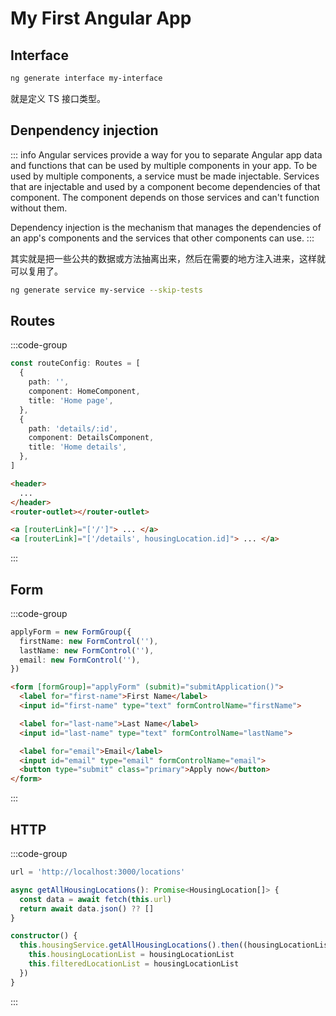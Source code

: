 # My First Angular App

## Interface

```sh
ng generate interface my-interface
```

就是定义 TS 接口类型。


## Denpendency injection

::: info
Angular services provide a way for you to separate Angular app data and functions that can be used by multiple components in your app. To be used by multiple components, a service must be made injectable. Services that are injectable and used by a component become dependencies of that component. The component depends on those services and can't function without them.

Dependency injection is the mechanism that manages the dependencies of an app's components and the services that other components can use.
:::

其实就是把一些公共的数据或方法抽离出来，然后在需要的地方注入进来，这样就可以复用了。

```sh
ng generate service my-service --skip-tests
```

## Routes

:::code-group

```ts
const routeConfig: Routes = [
  {
    path: '',
    component: HomeComponent,
    title: 'Home page',
  },
  {
    path: 'details/:id',
    component: DetailsComponent,
    title: 'Home details',
  },
]
```

```html
<header>
  ...
</header>
<router-outlet></router-outlet>
```

```html [template]
<a [routerLink]="['/']"> ... </a>
<a [routerLink]="['/details', housingLocation.id]"> ... </a>
```
:::

## Form

:::code-group

```ts
applyForm = new FormGroup({
  firstName: new FormControl(''),
  lastName: new FormControl(''),
  email: new FormControl(''),
})
```

```html
<form [formGroup]="applyForm" (submit)="submitApplication()">
  <label for="first-name">First Name</label>
  <input id="first-name" type="text" formControlName="firstName">

  <label for="last-name">Last Name</label>
  <input id="last-name" type="text" formControlName="lastName">

  <label for="email">Email</label>
  <input id="email" type="email" formControlName="email">
  <button type="submit" class="primary">Apply now</button>
</form>
```

:::


## HTTP

:::code-group

```ts [service]
url = 'http://localhost:3000/locations'

async getAllHousingLocations(): Promise<HousingLocation[]> {
  const data = await fetch(this.url)
  return await data.json() ?? []
}
```

```ts [component]
constructor() {
  this.housingService.getAllHousingLocations().then((housingLocationList: HousingLocation[]) => {
    this.housingLocationList = housingLocationList
    this.filteredLocationList = housingLocationList
  })
}
```
:::

